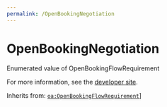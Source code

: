 ```yaml
---
permalink: /OpenBookingNegotiation
---
```


# OpenBookingNegotiation
Enumerated value of OpenBookingFlowRequirement

For more information, see the [developer site](https://developer.openactive.io/data-model/types/openbookingnegotiation).

Inherits from: [`oa:OpenBookingFlowRequirement`](https://openactive.io/OpenBookingFlowRequirement)]

